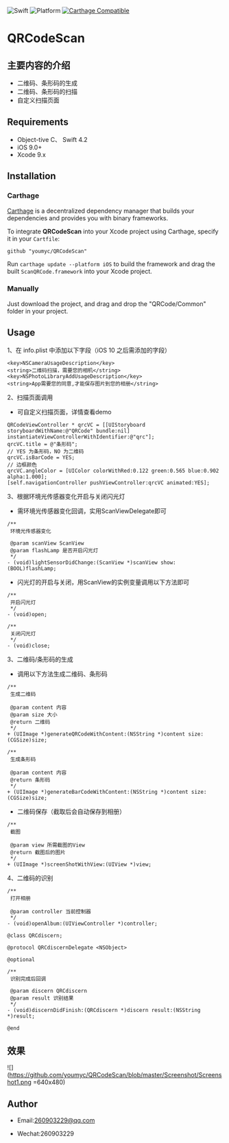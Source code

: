 ![Swift](https://img.shields.io/badge/Swift-4.2-orange.svg) ![Platform](https://img.shields.io/badge/Platform-iOS-red.svg) [![Carthage Compatible](https://img.shields.io/badge/Carthage-compatible-4BC51D.svg?style=flat)](https://github.com/Carthage/Carthage)

# QRCodeScan

## 主要内容的介绍

* 二维码、条形码的生成 <br>
* 二维码、条形码的扫描 <br>
* 自定义扫描页面

## Requirements

- Object-tive C、 Swift 4.2
- iOS 9.0+
- Xcode 9.x

## Installation

### Carthage

[Carthage](https://github.com/Carthage/Carthage) is a decentralized dependency manager that builds your dependencies and provides you with binary frameworks.

To integrate **QRCodeScan** into your Xcode project using Carthage, specify it in your `Cartfile`:

```ogdl
github "youmyc/QRCodeScan"
```

Run `carthage update --platform iOS` to build the framework and drag the built `ScanQRCode.framework` into your Xcode project.

### Manually

Just download the project, and drag and drop the "QRCode/Common" folder in your project.<br>

## Usage

1、在 info.plist 中添加以下字段（iOS 10 之后需添加的字段）

```plist
<key>NSCameraUsageDescription</key>
<string>二维码扫描，需要您的相机</string>
<key>NSPhotoLibraryAddUsageDescription</key>
<string>App需要您的同意,才能保存图片到您的相册</string>
```

2、扫描页面调用

* 可自定义扫描页面，详情查看demo

```objc
QRCodeViewController * qrcVC = [[UIStoryboard storyboardWithName:@"QRCode" bundle:nil] instantiateViewControllerWithIdentifier:@"qrc"];
qrcVC.title = @"条形码";
// YES 为条形码，NO 为二维码
qrcVC.isBarCode = YES;
// 边框颜色
qrcVC.angleColor = [UIColor colorWithRed:0.122 green:0.565 blue:0.902 alpha:1.000];
[self.navigationController pushViewController:qrcVC animated:YES];
```

3、根据环境光传感器变化开启与关闭闪光灯

* 需环境光传感器变化回调，实用ScanViewDelegate即可

```objc
/**
 环境光传感器变化

 @param scanView ScanView
 @param flashLamp 是否开启闪光灯
 */
- (void)lightSensorDidChange:(ScanView *)scanView show:(BOOL)flashLamp;
```

* 闪光灯的开启与关闭，用ScanView的实例变量调用以下方法即可

```objc
/**
 开启闪光灯
 */
- (void)open;
    
/**
 关闭闪光灯
 */
- (void)close;
```

3、二维码/条形码的生成

* 调用以下方法生成二维码、条形码

```objc
/**
 生成二维码

 @param content 内容
 @param size 大小
 @return 二维码
 */
+ (UIImage *)generateQRCodeWithContent:(NSString *)content size:(CGSize)size;
    
/**
 生成条形码

 @param content 内容
 @return 条形码
 */
+ (UIImage *)generateBarCodeWithContent:(NSString *)content size:(CGSize)size;
```

* 二维码保存（截取后会自动保存到相册）

```objc
/**
 截图

 @param view 所需截图的View
 @return 截图后的图片
 */
+ (UIImage *)screenShotWithView:(UIView *)view;
```

4、二维码的识别

```objc
/**
 打开相册

 @param controller 当前控制器
 */
- (void)openAlbum:(UIViewController *)controller;
```

```objc
@class QRCdiscern;

@protocol QRCdiscernDelegate <NSObject>

@optional

/**
 识别完成后回调

 @param discern QRCdiscern
 @param result 识别结果
 */
- (void)discernDidFinish:(QRCdiscern *)discern result:(NSString *)result;

@end
```
## 效果
![](https://github.com/youmyc/QRCodeScan/blob/master/Screenshot/Screenshot1.png =640x480)

## Author

* Email:260903229@qq.com

* Wechat:260903229
